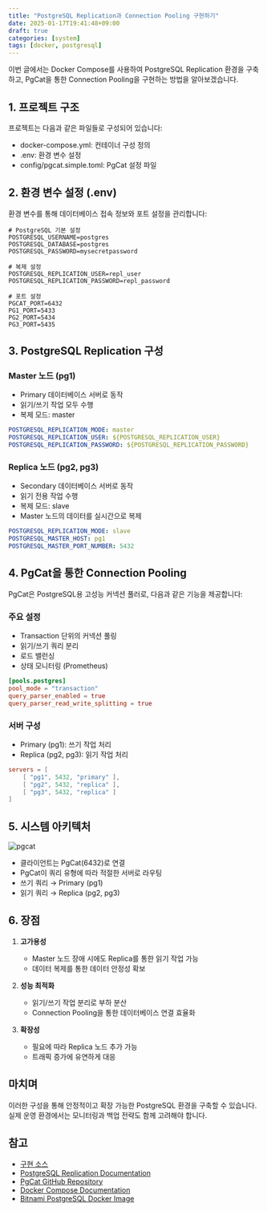 ```yaml
---
title: "PostgreSQL Replication과 Connection Pooling 구현하기"
date: 2025-01-17T19:41:48+09:00
draft: true
categories: [system]
tags: [docker, postgresql]
---
```


이번 글에서는 Docker Compose를 사용하여 PostgreSQL Replication 환경을 구축하고, PgCat을 통한 Connection Pooling을 구현하는 방법을 알아보겠습니다.
<!--more-->

## 1. 프로젝트 구조

프로젝트는 다음과 같은 파일들로 구성되어 있습니다:
- docker-compose.yml: 컨테이너 구성 정의
- .env: 환경 변수 설정
- config/pgcat.simple.toml: PgCat 설정 파일

## 2. 환경 변수 설정 (.env)

환경 변수를 통해 데이터베이스 접속 정보와 포트 설정을 관리합니다:

```env
# PostgreSQL 기본 설정
POSTGRESQL_USERNAME=postgres
POSTGRESQL_DATABASE=postgres
POSTGRESQL_PASSWORD=mysecretpassword

# 복제 설정
POSTGRESQL_REPLICATION_USER=repl_user
POSTGRESQL_REPLICATION_PASSWORD=repl_password

# 포트 설정
PGCAT_PORT=6432
PG1_PORT=5433
PG2_PORT=5434
PG3_PORT=5435
```

## 3. PostgreSQL Replication 구성

### Master 노드 (pg1)
- Primary 데이터베이스 서버로 동작
- 읽기/쓰기 작업 모두 수행
- 복제 모드: master

```yaml
POSTGRESQL_REPLICATION_MODE: master
POSTGRESQL_REPLICATION_USER: ${POSTGRESQL_REPLICATION_USER}
POSTGRESQL_REPLICATION_PASSWORD: ${POSTGRESQL_REPLICATION_PASSWORD}
```

### Replica 노드 (pg2, pg3)
- Secondary 데이터베이스 서버로 동작
- 읽기 전용 작업 수행
- 복제 모드: slave
- Master 노드의 데이터를 실시간으로 복제

```yaml
POSTGRESQL_REPLICATION_MODE: slave
POSTGRESQL_MASTER_HOST: pg1
POSTGRESQL_MASTER_PORT_NUMBER: 5432
```

## 4. PgCat을 통한 Connection Pooling

PgCat은 PostgreSQL용 고성능 커넥션 풀러로, 다음과 같은 기능을 제공합니다:

### 주요 설정
- Transaction 단위의 커넥션 풀링
- 읽기/쓰기 쿼리 분리
- 로드 밸런싱
- 상태 모니터링 (Prometheus)

```toml
[pools.postgres]
pool_mode = "transaction"
query_parser_enabled = true
query_parser_read_write_splitting = true
```

### 서버 구성
- Primary (pg1): 쓰기 작업 처리
- Replica (pg2, pg3): 읽기 작업 처리

```toml
servers = [
    [ "pg1", 5432, "primary" ],
    [ "pg2", 5432, "replica" ],
    [ "pg3", 5432, "replica" ]
]
```

## 5. 시스템 아키텍처

![pgcat](/img/2025/2025-01-17/pgcat.excalidraw.png)
- 클라이언트는 PgCat(6432)로 연결
- PgCat이 쿼리 유형에 따라 적절한 서버로 라우팅
- 쓰기 쿼리 → Primary (pg1)
- 읽기 쿼리 → Replica (pg2, pg3)

## 6. 장점

1. **고가용성**
   - Master 노드 장애 시에도 Replica를 통한 읽기 작업 가능
   - 데이터 복제를 통한 데이터 안정성 확보

2. **성능 최적화**
   - 읽기/쓰기 작업 분리로 부하 분산
   - Connection Pooling을 통한 데이터베이스 연결 효율화

3. **확장성**
   - 필요에 따라 Replica 노드 추가 가능
   - 트래픽 증가에 유연하게 대응

## 마치며

이러한 구성을 통해 안정적이고 확장 가능한 PostgreSQL 환경을 구축할 수 있습니다. 실제 운영 환경에서는 모니터링과 백업 전략도 함께 고려해야 합니다.

## 참고
- [구현 소스](https://github.com/gyuha/postgres_replica)
- [PostgreSQL Replication Documentation](https://www.postgresql.org/docs/current/warm-standby.html)
- [PgCat GitHub Repository](https://github.com/postgresml/pgcat)
- [Docker Compose Documentation](https://docs.docker.com/compose/)
- [Bitnami PostgreSQL Docker Image](https://hub.docker.com/r/bitnami/postgresql)